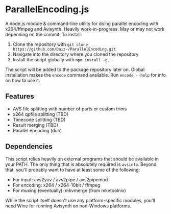 # ParallelEncoding.js

A node.js module & command-line utility for doing parallel encoding with x264/ffmpeg and Avisynth. Heavily work-in-progress. May or may not work depending on the commit. To install:

1. Clone the repository with `git clone https://github.com/Daiz-/ParallelEncoding.git`
2. Navigate into the directory where you cloned the repository
3. Install the script globally with `npm install -g .`

The script will be added to the package repository later on. Global installation makes the `encode` command available. Run `encode --help` for info on how to use it.

## Features

- AVS file splitting with number of parts or custom trims
- x264 qpfile splitting (TBD)
- Timecode splitting (TBD)
- Result merging (TBD)
- Parallel encoding (duh)

## Dependencies

This script relies heavily on external programs that should be available in your PATH. The only thing that is absolutely required is `avsinfo`. Beyond that, you'll probably want to have at least some of the following:

- For input: avs2yuv / avs2pipe / avs2pipemod
- For encoding: x264 / x264-10bit / ffmpeg
- For muxing (eventually): mkvmerge (from mkvtoolnix)

While the script itself doesn't use any platform-specific modules, you'll need Wine for running Avisynth on non-Windows platforms.